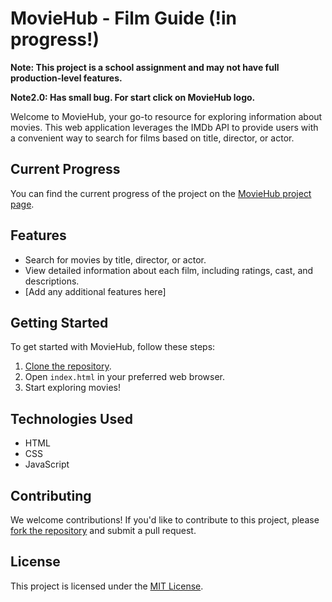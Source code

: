 # MovieHub - Film Guide (!in progress!)

**Note: This project is a school assignment and may not have full production-level features.**

**Note2.0: Has small bug. For start click on MovieHub logo.**

Welcome to MovieHub, your go-to resource for exploring information about movies. This web application leverages the IMDb API to provide users with a convenient way to search for films based on title, director, or actor.

## Current Progress

You can find the current progress of the project on the [MovieHub project page](https://katussska.github.io/MovieHub/).

## Features

- Search for movies by title, director, or actor.
- View detailed information about each film, including ratings, cast, and descriptions.
- [Add any additional features here]

## Getting Started

To get started with MovieHub, follow these steps:

1. [Clone the repository](https://github.com/your-username/MovieHub.git).
2. Open `index.html` in your preferred web browser.
3. Start exploring movies!

## Technologies Used

- HTML
- CSS
- JavaScript

## Contributing

We welcome contributions! If you'd like to contribute to this project, please [fork the repository](https://github.com/your-username/MovieHub.git) and submit a pull request.

## License

This project is licensed under the [MIT License](LICENSE).

